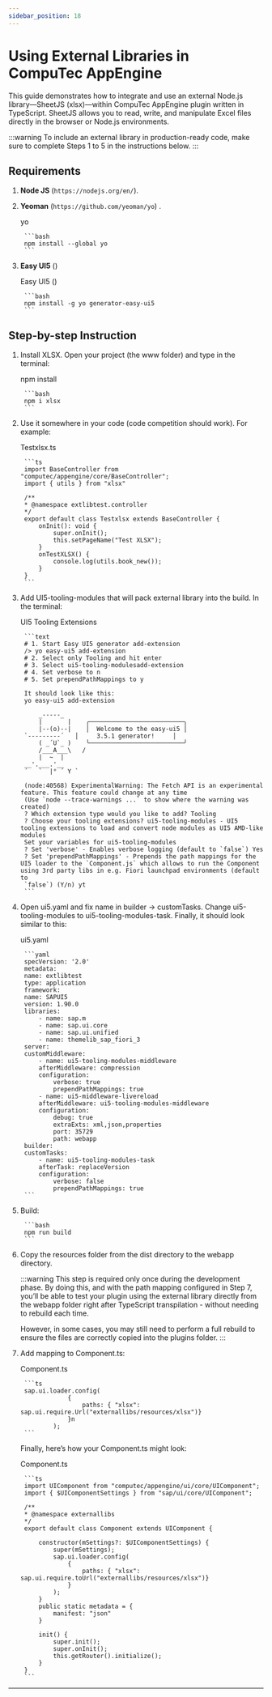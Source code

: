 ```yaml
---
sidebar_position: 18
---
```


# Using External Libraries in CompuTec AppEngine

This guide demonstrates how to integrate and use an external Node.js library—SheetJS (xlsx)—within CompuTec AppEngine plugin written in TypeScript. SheetJS allows you to read, write, and manipulate Excel files directly in the browser or Node.js environments.

:::warning
    To include an external library in production-ready code, make sure to complete Steps 1 to 5 in the instructions below.
:::

## Requirements

1. **Node JS** (`https://nodejs.org/en/`).
2. **Yeoman** (`https://github.com/yeoman/yo`) .

    yo

        ```bash
        npm install --global yo
        ```

3. **Easy UI5** ()

    Easy UI5 ()

        ```bash
        npm install -g yo generator-easy-ui5
        ```

## Step-by-step Instruction

1. Install XLSX. Open your project (the www folder) and type in the terminal:

    npm install

        ```bash
        npm i xlsx
        ```

2. Use it somewhere in your code (code competition should work). For example:

    Testxlsx.ts

        ```ts
        import BaseController from "computec/appengine/core/BaseController";
        import { utils } from "xlsx"
        
        /**
        * @namespace extlibtest.controller
        */
        export default class Testxlsx extends BaseController {
            onInit(): void {
                super.onInit();
                this.setPageName("Test XLSX");
            }
            onTestXLSX() {
                console.log(utils.book_new());
            }
        }
        ```

3. Add UI5-tooling-modules that will pack external library into the build. In the terminal:

    UI5 Tooling Extensions

        ```text
        # 1. Start Easy UI5 generator add-extension
        /> yo easy-ui5 add-extension
        # 2. Select only Tooling and hit enter
        # 3. Select ui5-tooling-modulesadd-extension
        # 4. Set verbose to n
        # 5. Set prependPathMappings to y
        
        It should look like this:
        yo easy-ui5 add-extension
        
            _-----_
            |       |    ╭──────────────────────────╮
            |--(o)--|    │  Welcome to the easy-ui5 │
        `---------´   │     3.5.1 generator!     │
            ( _´U`_ )    ╰──────────────────────────╯
            /___A___\   /
            |  ~  |
        __'.___.'__
        ´   `  |° ´ Y `
        
        (node:40568) ExperimentalWarning: The Fetch API is an experimental feature. This feature could change at any time
        (Use `node --trace-warnings ...` to show where the warning was created)
        ? Which extension type would you like to add? Tooling
        ? Choose your tooling extensions? ui5-tooling-modules - UI5 tooling extensions to load and convert node modules as UI5 AMD-like modules
        Set your variables for ui5-tooling-modules
        ? Set 'verbose' - Enables verbose logging (default to `false`) Yes
        ? Set 'prependPathMappings' - Prepends the path mappings for the UI5 loader to the `Component.js` which allows to run the Component using 3rd party libs in e.g. Fiori launchpad environments (default to
        `false`) (Y/n) yt
        ```

4. Open ui5.yaml and fix name in builder → customTasks. Change ui5-tooling-modules to ui5-tooling-modules-task. Finally, it should look similar to this:

    ui5.yaml

        ```yaml
        specVersion: '2.0'
        metadata:
        name: extlibtest
        type: application
        framework:
        name: SAPUI5
        version: 1.90.0
        libraries:
            - name: sap.m
            - name: sap.ui.core
            - name: sap.ui.unified
            - name: themelib_sap_fiori_3
        server:
        customMiddleware:
            - name: ui5-tooling-modules-middleware
            afterMiddleware: compression
            configuration:
                verbose: true
                prependPathMappings: true
            - name: ui5-middleware-livereload
            afterMiddleware: ui5-tooling-modules-middleware
            configuration:
                debug: true
                extraExts: xml,json,properties
                port: 35729
                path: webapp
        builder:
        customTasks:
            - name: ui5-tooling-modules-task
            afterTask: replaceVersion
            configuration:
                verbose: false
                prependPathMappings: true
        ```

5. Build:

        ```bash
        npm run build
        ```

6. Copy the resources folder from the dist directory to the webapp directory.

    :::warning
    This step is required only once during the development phase. By doing this, and with the path mapping configured in Step 7, you’ll be able to test your plugin using the external library directly from the webapp folder right after TypeScript transpilation - without needing to rebuild each time.

    However, in some cases, you may still need to perform a full rebuild to ensure the files are correctly copied into the plugins folder.
    :::

7. Add mapping to Component.ts:

    Component.ts

        ```ts
        sap.ui.loader.config(
                    {
                        paths: { "xlsx": sap.ui.require.Url("externallibs/resources/xlsx")}
                    }n
                );
        ```

    Finally, here’s how your Component.ts might look:

    Component.ts

        ```ts
        import UIComponent from "computec/appengine/ui/core/UIComponent";
        import { $UIComponentSettings } from "sap/ui/core/UIComponent";
        
        /**
        * @namespace externallibs
        */
        export default class Component extends UIComponent {
        
            constructor(mSettings?: $UIComponentSettings) {
                super(mSettings);
                sap.ui.loader.config(
                    {
                        paths: { "xlsx": sap.ui.require.toUrl("externallibs/resources/xlsx")}
                    }
                );
            }
            public static metadata = {
                manifest: "json"
            }
        
            init() {
                super.init();
                super.onInit();
                this.getRouter().initialize();
            }
        }
        ```

---

